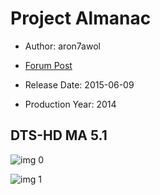 # Project Almanac

* Author: aron7awol

* [Forum Post](https://www.avsforum.com/threads/bass-eq-for-filtered-movies.2995212/post-56869990)

* Release Date: 2015-06-09
* Production Year: 2014

## DTS-HD MA 5.1

![img 0](https://fanart.tv/fanart/movies/227719/moviethumb/almanac-54bfd4c8ef9b6.jpg)

![img 1](https://i.imgur.com/syibDLe.png)


